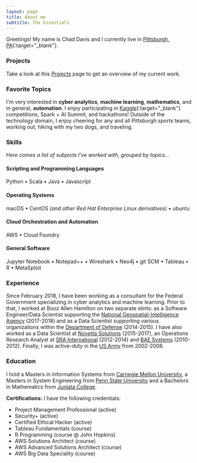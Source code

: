 ```yaml
---
layout: page
title: About me
subtitle: The Essentials
---
```


<i class="fa fa-address-card" aria-hidden="true"></i> Greetings! My name is Chad Davis and I currently live in
[Pittsburgh, PA](https://goo.gl/maps/1BwCiACL3dWoe9P6A){:target="_blank"}.


### <i class="fa fa-terminal" aria-hidden="true"></i> Projects

Take a look at this [Projects]() page to get an overview of my current work.

### <i class="fa fa-heart" aria-hidden="true"></i> Favorite Topics

I'm very interested in **cyber analytics**, **machine learning**, **mathematics**, and in general, **automation**. I enjoy participating in [Kaggle](https://kaggle.com){:target="_blank"} competitions, Spark + AI Summit, and hackathons! Outside of the technology domain, I enjoy  cheering for any and all Pittsburgh sports teams, working out, hiking with my two dogs, and traveling.

### <i class="fa fa-cubes" aria-hidden="true"></i> Skills
*Here comes a list of subjects I've worked with, grouped by topics...*

#### <i class="fa fa-code" aria-hidden="true"></i> Scripting and Programming Languages

Python &bull; Scala &bull; Java &bull; Javascript

#### <i class="fa fa-terminal" aria-hidden="true"></i> Operating Systems

macOS &bull; CentOS *(and other Red Hat Enterprise Linux derivatives)* &bull; ubuntu

#### <i class="fa fa-cloud" aria-hidden="true"></i> Cloud Orchestration and Automation

AWS &bull; Cloud Foundry

#### <i class="fa fa-gear" aria-hidden="true"></i> General Software

Jupyter Notebook &bull; Notepad++ &bull; Wireshark &bull; Neo4j &bull; git SCM &bull; Tableau &bull; R &bull; MetaSploit 

### <i class="fa fa-briefcase" aria-hidden="true"></i> Experience
Since February 2018, I have been working as a consultant for the Federal Government specializing in cyber analytics and machine learning. Prior to that, I worked at Booz Allen Hamilton on two separate stints: as a Software Engineer/Data Scientist supporting the [National Geospatial-Intelligence Agency](https://www.nga.mil/Pages/Default.aspx) (2017-2018) and as a Data Scientist supporting various organizations within the [Department of Defense](https://www.defense.gov/) (2014-2015). I have also worked as a Data Scientist at [Novetta Solutions](https://www.novetta.com) (2015-2017), an Operations Research Analyst at [SRA International](https://www.linkedin.com/company/sra-international/) (2012-2014) and [BAE Systems](https://www.baesystems.com/en/home) (2010-2012). Finally, I was active-duty in the [US Army](https://www.army.mil) from 2002-2008.


### <i class="fa fa-graduation-cap" aria-hidden="true"></i> Education
I hold a Masters in Information Systems from [Carnegie Mellon University](https://www.cmu.edu), a Masters in System Engineering from [Penn State University](https://www.psu.edu) and a Bachelors in Mathematics from [Juniata College](https://www.juniata.edu).

**Certifications:** I have the following credentials: 
- Project Management Professional (active)
- Security+ (active)
- Certified Ethical Hacker (active)
- Tableau Fundamentals (course)
- R Programming (course @ John Hopkins)
- AWS Solutions Architect (course)
- AWS Advanced Solutions Architect (course)
- AWS Big Data Speciality (course)

